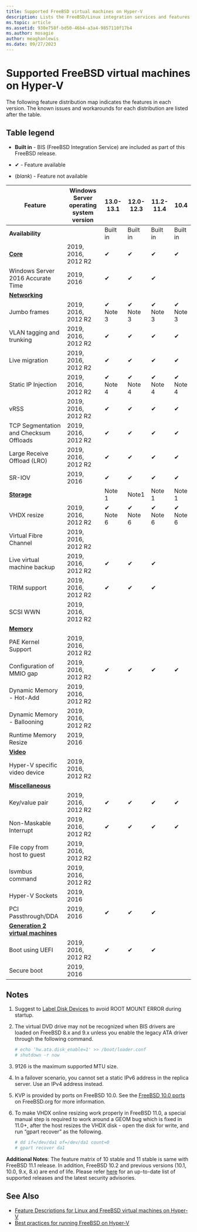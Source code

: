 ```yaml
---
title: Supported FreeBSD virtual machines on Hyper-V
description: Lists the FreeBSD/Linux integration services and features included in each version
ms.topic: article
ms.assetid: 930e758f-bd50-46b4-a3a4-9857110f17b4
ms.author: mosagie
author: meaghanlewis
ms.date: 09/27/2023
---
```

# Supported FreeBSD virtual machines on Hyper-V

> 

The following feature distribution map indicates the features in each version. The known issues and workarounds for each distribution are listed after the table.

## Table legend

* **Built in** - BIS (FreeBSD Integration Service) are included as part of this FreeBSD release.

* &#10004; - Feature available

* (*blank*) - Feature not available

| **Feature** | **Windows Server operating system version** | **13.0-13.1** | **12.0-12.3** | **11.2-11.4** | **10.4** |
|--|--|--|--|--|--|
| **Availability** |  | Built in | Built in | Built in | Built in |
| **[Core](Feature-Descriptions-for-Linux-and-FreeBSD-virtual-machines-on-Hyper-V.md#core)** | 2019, 2016, 2012 R2 | ✔ | ✔ | ✔ | ✔ |
| Windows Server 2016 Accurate Time | 2019, 2016 | ✔ | ✔ | ✔ |  |
| **[Networking](Feature-Descriptions-for-Linux-and-FreeBSD-virtual-machines-on-Hyper-V.md#networking)** |  |  |  |  |  |
| Jumbo frames | 2019, 2016, 2012 R2 | ✔ Note 3 | ✔ Note 3 | ✔ Note 3 | ✔ Note 3 |
| VLAN tagging and trunking | 2019, 2016, 2012 R2 | ✔ | ✔ | ✔ | ✔ |
| Live migration | 2019, 2016, 2012 R2 | ✔ | ✔ | ✔ | ✔ |
| Static IP Injection | 2019, 2016, 2012 R2 | ✔ Note 4 | ✔ Note 4 | ✔ Note 4 | ✔ Note 4 |
| vRSS | 2019, 2016, 2012 R2 | ✔ | ✔ | ✔ | ✔ |
| TCP Segmentation and Checksum Offloads | 2019, 2016, 2012 R2 | ✔ | ✔ | ✔ | ✔ |
| Large Receive Offload (LRO) | 2019, 2016, 2012 R2 | ✔ | ✔ | ✔ | ✔ |
| SR-IOV | 2019, 2016 | ✔ | ✔ | ✔ | ✔ |
| **[Storage](Feature-Descriptions-for-Linux-and-FreeBSD-virtual-machines-on-Hyper-V.md#storage)** |  | Note 1 | Note1 | Note 1 | Note 1 |
| VHDX resize | 2019, 2016, 2012 R2 | ✔ Note 6 | ✔ Note 6 | ✔ Note 6 | ✔ Note 6 |
| Virtual Fibre Channel | 2019, 2016, 2012 R2 |  |  |  |  |
| Live virtual machine backup | 2019, 2016, 2012 R2 | ✔ | ✔ | ✔ |  |
| TRIM support | 2019, 2016, 2012 R2 | ✔ | ✔ | ✔ |  |
| SCSI WWN | 2019, 2016, 2012 R2 |  |  |  |  |
| **[Memory](Feature-Descriptions-for-Linux-and-FreeBSD-virtual-machines-on-Hyper-V.md#memory)** |  |  |  |  |  |
| PAE Kernel Support | 2019, 2016, 2012 R2 |  |  |  |  |
| Configuration of MMIO gap | 2019, 2016, 2012 R2 | ✔ | ✔ | ✔ | ✔ |
| Dynamic Memory - Hot-Add | 2019, 2016, 2012 R2 |  |  |  |  |
| Dynamic Memory - Ballooning | 2019, 2016, 2012 R2 |  |  |  |  |
| Runtime Memory Resize | 2019, 2016 |  |  |  |  |
| **[Video](Feature-Descriptions-for-Linux-and-FreeBSD-virtual-machines-on-Hyper-V.md#video)** |  |  |  |  |  |
| Hyper-V specific video device | 2019, 2016, 2012 R2 |  |  |  |  |
| **[Miscellaneous](Feature-Descriptions-for-Linux-and-FreeBSD-virtual-machines-on-Hyper-V.md#miscellaneous)** |  |  |  |  |  |
| Key/value pair | 2019, 2016, 2012 R2 | ✔ | ✔ | ✔ | ✔ |
| Non-Maskable Interrupt | 2019, 2016, 2012 R2 | ✔ | ✔ | ✔ | ✔ |
| File copy from host to guest | 2019, 2016, 2012 R2 |  |  |  |  |
| lsvmbus command | 2019, 2016, 2012 R2 |  |  |  |  |
| Hyper-V Sockets | 2019, 2016 |  |  |  |  |
| PCI Passthrough/DDA | 2019, 2016 | ✔ | ✔ | ✔ |  |
| **[Generation 2 virtual machines](Feature-Descriptions-for-Linux-and-FreeBSD-virtual-machines-on-Hyper-V.md#generation-2-virtual-machines)** |  |  |  |  |  |
| Boot using UEFI | 2019, 2016, 2012 R2 | ✔ | ✔ | ✔ |  |
| Secure boot | 2019, 2016 |  |  |  |  |

## <a name="BKMK_notes"></a>Notes

1. Suggest to [Label Disk Devices]( https://www.freebsd.org/doc/handbook/geom-glabel.html) to avoid ROOT MOUNT ERROR during startup.

2. The virtual DVD drive may not be recognized when BIS drivers are loaded on FreeBSD 8.x and 9.x unless you enable the legacy ATA driver through the following command.
    ```sh
    # echo ‘hw.ata.disk_enable=1' >> /boot/loader.conf
    # shutdown -r now
    ```

3. 9126 is the maximum supported MTU size.

4. In a failover scenario, you cannot set a static IPv6 address in the replica server. Use an IPv4 address instead.

5. KVP is provided by ports on FreeBSD 10.0. See the [FreeBSD 10.0 ports](https://svnweb.freebsd.org/ports/branches/2015Q1/emulators/hyperv-is/) on FreeBSD.org for more information.

6. To make VHDX online resizing work properly in FreeBSD 11.0, a special manual step is required to work around a GEOM bug which is fixed in 11.0+, after the host resizes the VHDX disk - open the disk for write, and run “gpart recover” as the following.
    ```sh
    # dd if=/dev/da1 of=/dev/da1 count=0
    # gpart recover da1
    ```

**Additional Notes**: The feature matrix of 10 stable and 11 stable is same with FreeBSD 11.1 release. In addition, FreeBSD 10.2 and previous versions (10.1, 10.0, 9.x, 8.x) are end of life. Please refer [here](https://security.freebsd.org/) for an up-to-date list of supported releases and the latest security advisories.

## See Also

* [Feature Descriptions for Linux and FreeBSD virtual machines on Hyper-V](Feature-Descriptions-for-Linux-and-FreeBSD-virtual-machines-on-Hyper-V.md)
* [Best practices for running FreeBSD on Hyper-V](Best-practices-for-running-FreeBSD-on-Hyper-V.md)
